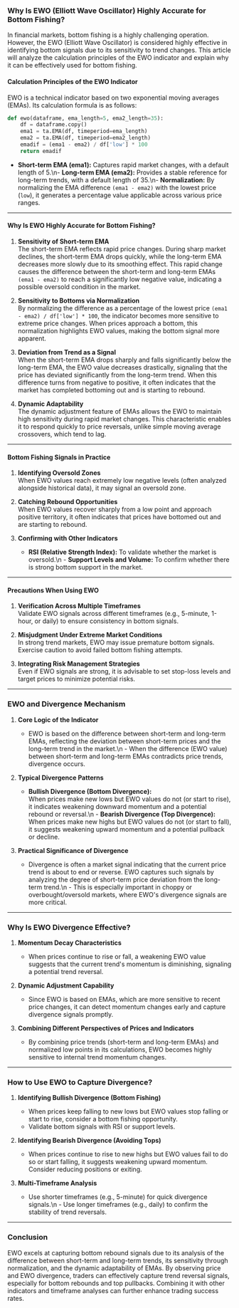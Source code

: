 ### Why Is EWO (Elliott Wave Oscillator) Highly Accurate for Bottom Fishing?

In financial markets, bottom fishing is a highly challenging operation. However, the EWO (Elliott Wave Oscillator) is considered highly effective in identifying bottom signals due to its sensitivity to trend changes. This article will analyze the calculation principles of the EWO indicator and explain why it can be effectively used for bottom fishing.

#### **Calculation Principles of the EWO Indicator**
EWO is a technical indicator based on two exponential moving averages (EMAs). Its calculation formula is as follows:

```python
def ewo(dataframe, ema_length=5, ema2_length=35):
    df = dataframe.copy()
    ema1 = ta.EMA(df, timeperiod=ema_length)
    ema2 = ta.EMA(df, timeperiod=ema2_length)
    emadif = (ema1 - ema2) / df['low'] * 100
    return emadif
```

- **Short-term EMA (ema1):** Captures rapid market changes, with a default length of 5.\n- **Long-term EMA (ema2):** Provides a stable reference for long-term trends, with a default length of 35.\n- **Normalization:** By normalizing the EMA difference `(ema1 - ema2)` with the lowest price (`low`), it generates a percentage value applicable across various price ranges.

---

#### **Why Is EWO Highly Accurate for Bottom Fishing?**

1. **Sensitivity of Short-term EMA**  
   The short-term EMA reflects rapid price changes. During sharp market declines, the short-term EMA drops quickly, while the long-term EMA decreases more slowly due to its smoothing effect. This rapid change causes the difference between the short-term and long-term EMAs `(ema1 - ema2)` to reach a significantly low negative value, indicating a possible oversold condition in the market.

2. **Sensitivity to Bottoms via Normalization**  
   By normalizing the difference as a percentage of the lowest price `(ema1 - ema2) / df['low'] * 100`, the indicator becomes more sensitive to extreme price changes. When prices approach a bottom, this normalization highlights EWO values, making the bottom signal more apparent.

3. **Deviation from Trend as a Signal**  
   When the short-term EMA drops sharply and falls significantly below the long-term EMA, the EWO value decreases drastically, signaling that the price has deviated significantly from the long-term trend. When this difference turns from negative to positive, it often indicates that the market has completed bottoming out and is starting to rebound.

4. **Dynamic Adaptability**  
   The dynamic adjustment feature of EMAs allows the EWO to maintain high sensitivity during rapid market changes. This characteristic enables it to respond quickly to price reversals, unlike simple moving average crossovers, which tend to lag.

---

#### **Bottom Fishing Signals in Practice**

1. **Identifying Oversold Zones**  
   When EWO values reach extremely low negative levels (often analyzed alongside historical data), it may signal an oversold zone.

2. **Catching Rebound Opportunities**  
   When EWO values recover sharply from a low point and approach positive territory, it often indicates that prices have bottomed out and are starting to rebound.

3. **Confirming with Other Indicators**  
   - **RSI (Relative Strength Index):** To validate whether the market is oversold.\n   - **Support Levels and Volume:** To confirm whether there is strong bottom support in the market.

---

#### **Precautions When Using EWO**

1. **Verification Across Multiple Timeframes**  
   Validate EWO signals across different timeframes (e.g., 5-minute, 1-hour, or daily) to ensure consistency in bottom signals.

2. **Misjudgment Under Extreme Market Conditions**  
   In strong trend markets, EWO may issue premature bottom signals. Exercise caution to avoid failed bottom fishing attempts.

3. **Integrating Risk Management Strategies**  
   Even if EWO signals are strong, it is advisable to set stop-loss levels and target prices to minimize potential risks.

---

### **EWO and Divergence Mechanism**

1. **Core Logic of the Indicator**  
   - EWO is based on the difference between short-term and long-term EMAs, reflecting the deviation between short-term prices and the long-term trend in the market.\n   - When the difference (EWO value) between short-term and long-term EMAs contradicts price trends, divergence occurs.

2. **Typical Divergence Patterns**  
   - **Bullish Divergence (Bottom Divergence):**  
     When prices make new lows but EWO values do not (or start to rise), it indicates weakening downward momentum and a potential rebound or reversal.\n   - **Bearish Divergence (Top Divergence):**  
     When prices make new highs but EWO values do not (or start to fall), it suggests weakening upward momentum and a potential pullback or decline.

3. **Practical Significance of Divergence**  
   - Divergence is often a market signal indicating that the current price trend is about to end or reverse. EWO captures such signals by analyzing the degree of short-term price deviation from the long-term trend.\n   - This is especially important in choppy or overbought/oversold markets, where EWO's divergence signals are more critical.

---

### **Why Is EWO Divergence Effective?**

1. **Momentum Decay Characteristics**  
   - When prices continue to rise or fall, a weakening EWO value suggests that the current trend's momentum is diminishing, signaling a potential trend reversal.

2. **Dynamic Adjustment Capability**  
   - Since EWO is based on EMAs, which are more sensitive to recent price changes, it can detect momentum changes early and capture divergence signals promptly.

3. **Combining Different Perspectives of Prices and Indicators**  
   - By combining price trends (short-term and long-term EMAs) and normalized low points in its calculations, EWO becomes highly sensitive to internal trend momentum changes.

---

### **How to Use EWO to Capture Divergence?**

1. **Identifying Bullish Divergence (Bottom Fishing)**  
   - When prices keep falling to new lows but EWO values stop falling or start to rise, consider a bottom fishing opportunity.  
   - Validate bottom signals with RSI or support levels.

2. **Identifying Bearish Divergence (Avoiding Tops)**  
   - When prices continue to rise to new highs but EWO values fail to do so or start falling, it suggests weakening upward momentum. Consider reducing positions or exiting.

3. **Multi-Timeframe Analysis**  
   - Use shorter timeframes (e.g., 5-minute) for quick divergence signals.\n   - Use longer timeframes (e.g., daily) to confirm the stability of trend reversals.

---

### **Conclusion**

EWO excels at capturing bottom rebound signals due to its analysis of the difference between short-term and long-term trends, its sensitivity through normalization, and the dynamic adaptability of EMAs. By observing price and EWO divergence, traders can effectively capture trend reversal signals, especially for bottom rebounds and top pullbacks. Combining it with other indicators and timeframe analyses can further enhance trading success rates.